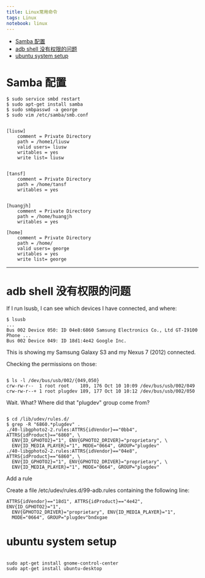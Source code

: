 ```yaml
--- 
title: Linux常用命令
tags: Linux
notebook: linux
---
```

<!-- MarkdownTOC -->

- [Samba 配置](#samba-配置)
- [adb shell 没有权限的问题](#adb-shell-没有权限的问题)
- [ubuntu system setup](#ubuntu-system-setup)

<!-- /MarkdownTOC -->

# Samba 配置
	
    $ sudo service smbd restart
    $ sudo apt-get install samba
    $ sudo smbpasswd -a george
    $ sudo vim /etc/samba/smb.conf

```shell

[liusw]
    comment = Private Directory
    path = /home1/liusw
    valid users= liusw
    writables = yes
    write list= liusw


[tansf]
    comment = Private Directory
    path = /home/tansf
    writables = yes


[huangjh]
    comment = Private Directory
    path = /home/huangjh
    writables = yes

[home]
    comment = Private Directory
    path = /home/
    valid users= george
    writables = yes
    write list= george

```

***********

# adb shell 没有权限的问题

If I run lsusb, I can see which devices I have connected, and where:

```shell
$ lsusb
...
Bus 002 Device 050: ID 04e8:6860 Samsung Electronics Co., Ltd GT-I9100 Phone ...
Bus 002 Device 049: ID 18d1:4e42 Google Inc. 

```

This is showing my Samsung Galaxy S3 and my Nexus 7 (2012) connected.

Checking the permissions on those:

```shell

$ ls -l /dev/bus/usb/002/{049,050}
crw-rw-r--  1 root root    189, 176 Oct 10 10:09 /dev/bus/usb/002/049
crw-rw-r--+ 1 root plugdev 189, 177 Oct 10 10:12 /dev/bus/usb/002/050

```

Wait. What? Where did that "plugdev" group come from?

```shell

$ cd /lib/udev/rules.d/
$ grep -R "6860.*plugdev" .
./40-libgphoto2-2.rules:ATTRS{idVendor}=="0bb4", ATTRS{idProduct}=="6860", \
  ENV{ID_GPHOTO2}="1", ENV{GPHOTO2_DRIVER}="proprietary", \
  ENV{ID_MEDIA_PLAYER}="1", MODE="0664", GROUP="plugdev"
./40-libgphoto2-2.rules:ATTRS{idVendor}=="04e8", ATTRS{idProduct}=="6860", \
  ENV{ID_GPHOTO2}="1", ENV{GPHOTO2_DRIVER}="proprietary", \
  ENV{ID_MEDIA_PLAYER}="1", MODE="0664", GROUP="plugdev"

```

Add a rule

Create a file /etc/udev/rules.d/99-adb.rules containing the following line:

```shell
ATTRS{idVendor}=="18d1", ATTRS{idProduct}=="4e42", ENV{ID_GPHOTO2}="1",
  ENV{GPHOTO2_DRIVER}="proprietary", ENV{ID_MEDIA_PLAYER}="1",
  MODE="0664", GROUP="plugdev"bndxgae
```

# ubuntu system setup

```shell

sudo apt-get install gnome-control-center
sudo apt-get install ubuntu-desktop

```  
